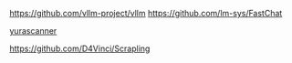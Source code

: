 https://github.com/vllm-project/vllm
https://github.com/lm-sys/FastChat

[yurascanner](https://github.com/pixelindigo/yurascanner/)


https://github.com/D4Vinci/Scrapling

